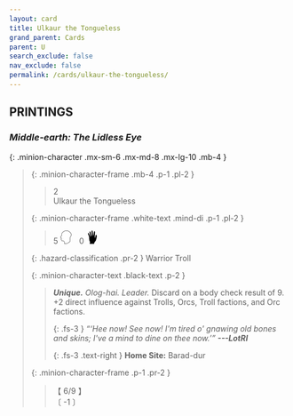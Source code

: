 ```yaml
---
layout: card
title: Ulkaur the Tongueless
grand_parent: Cards
parent: U
search_exclude: false
nav_exclude: false
permalink: /cards/ulkaur-the-tongueless/
---
```


## PRINTINGS


### _Middle-earth: The Lidless Eye_

{: .minion-character .mx-sm-6 .mx-md-8 .mx-lg-10 .mb-4 }
> {: .minion-character-frame .mb-4 .p-1 .pl-2 }
> > <div class="hazard-mp">2</div>
> > <div class="card-name">Ulkaur the Tongueless</div>
>
> {: .minion-character-frame .white-text .mind-di .p-1 .pl-2 }
> > 5 ![](/assets/images/mind.svg)&emsp;0 ![](/assets/images/di.svg)
>
> {: .hazard-classification .pr-2 }
> Warrior Troll
>
> {: .minion-character-text .black-text .p-2 }
> > _**Unique.**_ _Olog-hai._ _Leader._ Discard on a body check result of 9. +2 direct influence against Trolls, Orcs, Troll factions, and Orc factions. 
> > 
> > {: .fs-3 } 
> > _“‘Hee now! See now! I'm tired o' gnawing old bones and skins; I've a mind to dine on thee now.’”_ ***---&#65279;LotRI***  
> > 
> > {: .fs-3 .text-right } 
> > **Home Site:** Barad-dur 
>
> {: .minion-character-frame .p-1 .pr-2 }
> > <div class="card-shield">【 6/9 】</div>
> > <div class="card-corruption-white">〔 -1 〕</div>

